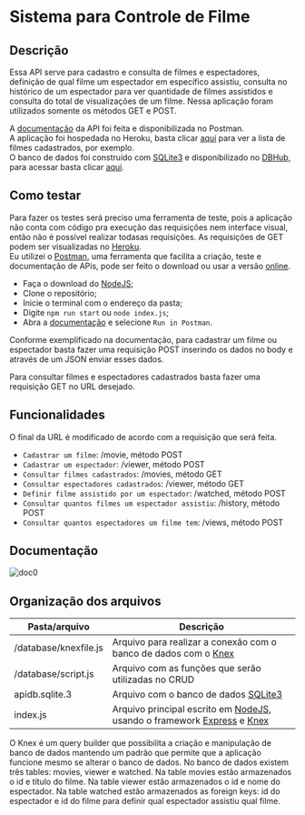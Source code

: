# Sistema para Controle de Filme

## Descrição
Essa API serve para cadastro e consulta de filmes e espectadores, definição de qual filme um
espectador em específico assistiu, consulta no histórico de um espectador para ver quantidade
de filmes assistidos e consulta do total de visualizações de um filme.
Nessa aplicação foram utilizados somente os métodos GET e POST.

A [documentação](https://documenter.getpostman.com/view/21857150/UzJQotY2) da API foi feita e disponibilizada no Postman.  
A aplicação foi hospedada no Heroku, basta clicar [aqui](https://nodejs-express-movie-api3.herokuapp.com/movies) para ver a lista de filmes cadastrados, por exemplo.  
O banco de dados foi construído com [SQLite3](https://www.sqlite.org/index.html) e disponibilizado no [DBHub](dbhub.io), para acessar basta clicar
[aqui](https://dbhub.io/sofiassmorais/apidb.sqlite3).

## Como testar

Para fazer os testes será preciso uma ferramenta de teste, pois a aplicação não conta com código pra execução das requisições nem interface visual, então não é possível realizar todasas requisições. As requisições de GET podem ser visualizadas no [Heroku](https://nodejs-express-movie-api3.herokuapp.com/).  
Eu utilizei o [Postman](https://www.postman.com/downloads/), uma ferramenta que facilita a criação, teste e documentação de APis, pode ser feito o download ou usar a versão [online](https://web.postman.co/).

- Faça o download do [NodeJS](https://nodejs.org/en/download/);
- Clone o repositório;
- Inicie o terminal com o endereço da pasta;
- Digite `npm run start` ou `node index.js`;
- Abra a [documentação](https://documenter.getpostman.com/view/21857150/UzJQotY2) e selecione `Run in Postman`.

Conforme exemplificado na documentação, para cadastrar um filme ou espectador basta fazer
uma requisição POST inserindo os dados no body e através de um JSON enviar esses dados.

Para consultar filmes e espectadores cadastrados basta fazer uma requisição GET no URL
desejado.

## Funcionalidades

O final da URL é modificado de acordo com a requisição que será feita.

- `Cadastrar um filme`: /movie, método POST
- `Cadastrar um espectador`: /viewer, método POST
- `Consultar filmes cadastrados`: /movies, método GET
- `Consultar espectadores cadastrados`: /viewer, método GET
- `Definir filme assistido por um espectador`: /watched, método POST
- `Consultar quantos filmes um espectador assistiu`: /history, método POST
- `Consultar quantos espectadores um filme tem`: /views, método POST

## Documentação

![doc0](https://user-images.githubusercontent.com/87936806/178283116-6fcb1887-2432-437f-8aa9-9d41b4a2b774.jpg)

## Organização dos arquivos

| Pasta/arquivo  |  Descrição  |
| ------------------- | ------------------- |
|  /database/knexfile.js | Arquivo para realizar a conexão com o banco de dados com o [Knex](http://knexjs.org/) |
|  /database/script.js |  Arquivo com as funções que serão utilizadas no CRUD |
|  apidb.sqlite.3 |  Arquivo com o banco de dados [SQLite3](https://www.sqlite.org/index.html) |
|  index.js |  Arquivo principal escrito em [NodeJS](https://nodejs.org/en/), usando o framework [Express](https://expressjs.com/pt-br/) e [Knex](http://knexjs.org/) |


O Knex é um query builder que possibilita a criação e manipulação de banco de dados mantendo um padrão que permite que a aplicação funcione mesmo se alterar o banco de dados.
No banco de dados existem três tables: movies, viewer e watched. Na table movies estão armazenados o id e título do filme. Na table viewer estão armazenados o id e nome do espectador. Na table watched estão armazenados as foreign keys: id do espectador e id do filme para definir qual espectador assistiu qual filme.

